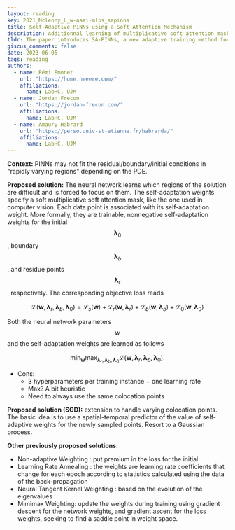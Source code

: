 ```yaml
---
layout: reading
key: 2021_Mclenny_L_w-aaai-mlps_sapinns
title: Self-Adaptive PINNs using a Soft Attention Mechanism
description: Additionnal learning of multiplicative soft attention masks to weight each training point individually
tldr: The paper introduces SA-PINNs, a new adaptive training method for Physics-Informed Neural Networks (PINNs) that allows the neural network to autonomously focus on difficult regions of the solution by using trainable adaptation weights applied to each training point individually.
giscus_comments: false
date: 2023-06-05
tags: reading
authors:
  - name: Rémi Emonet
    url: "https://home.heeere.com/"
    affiliations:
      name: LabHC, UJM
  - name: Jordan Frecon
    url: "https://jordan-frecon.com/"
    affiliations:
      name: LabHC, UJM
  - name: Amaury Habrard
    url: "https://perso.univ-st-etienne.fr/habrarda/"
    affiliations:
      name: LabHC, UJM
---
```



**Context:** PINNs may not fit the residual/boundary/initial conditions in "rapidly varying regions" depending on the PDE.

**Proposed solution:** The neural network learns which regions of the solution are difficult and is forced to focus on them. The self-adaptation weights specify a soft multiplicative soft attention mask, like the one used in computer vision. Each data point is associated with its self-adaptation weight. More formally, they are trainable, nonnegative self-adaptation weights for the initial $$\boldsymbol{\lambda}_0$$, boundary $$\boldsymbol{\lambda}_b$$, and residue points $$\boldsymbol{\lambda}_r$$, respectively. The corresponding objective loss reads

$$
\begin{equation}
\mathcal{L}\left(\boldsymbol{w}, \boldsymbol{\lambda}_r, \boldsymbol{\lambda}_b, \boldsymbol{\lambda}_0\right)=\mathcal{L}_s(\boldsymbol{w})+\mathcal{L}_r\left(\boldsymbol{w}, \boldsymbol{\lambda}_r\right)+\mathcal{L}_b\left(\boldsymbol{w}, \boldsymbol{\lambda}_b\right)+\mathcal{L}_0\left(\boldsymbol{w}, \boldsymbol{\lambda}_0\right)
\end{equation}
$$

Both the neural network parameters $$w$$ and the self-adaptation weights are learned as follows

$$
\begin{equation}
\min _{\boldsymbol{w}} \max _{\boldsymbol{\lambda}_r, \boldsymbol{\lambda}_b, \boldsymbol{\lambda}_0} \mathcal{L}\left(\boldsymbol{w}, \boldsymbol{\lambda}_r, \boldsymbol{\lambda}_b, \boldsymbol{\lambda}_0\right).
\end{equation}
$$

- Cons:
	- 3 hyperparameters per training instance + one learning rate
	- Max? A bit heuristic
	- Need to always use the same colocation points



**Proposed solution (SGD):** extension to handle varying colocation points. The basic idea is to use a spatial-temporal predictor of the value of self-adaptive weights for the newly sampled points. Resort to a Gaussian process.


**Other previously proposed solutions:** 
- Non-adaptive Weighting <d-cite key="2020_Zhao_C_j-ccp_saccheapinn"></d-cite>: put premium in the loss for the initial 
- Learning Rate Annealing <d-cite key="2021_Wang_S_j-sc_umgfppinn"></d-cite>: the weights are learning rate coefficients that change for each epoch according to statistics calculated using the data of the back-propagation
- Neural Tangent Kernel Weighting <d-cite key="2022_Zang_S_j-cp_wwpft"></d-cite>: based on the evolution of the eigenvalues
- Mimimax Weighting<d-cite key="2021_Liu_D_j-nn_ddmtpcnnma"></d-cite>: update the weights during training using gradient descent for the network weights, and gradient ascent for the loss weights, seeking 
to find a saddle point in weight space.



